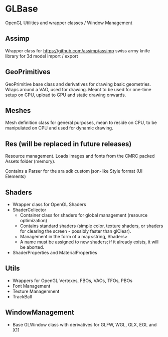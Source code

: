 # GLBase

OpenGL Utilities and wrapper classes / Window Management

## Assimp

Wrapper class for https://github.com/assimp/assimp swiss army knife library for 3d model import / export

## GeoPrimitives

GeoPrimitive base class and derivatives for drawing basic geometries. Wraps around a VAO, used for drawing. Meant to be used for one-time setup on CPU, upload to GPU and static drawing onwards. 

## Meshes

Mesh definition class for general purposes, mean to reside on CPU, to be manipulated on CPU and used for dynamic drawing.

## Res (will be replaced in future releases)

Resource management. Loads images and fonts from the CMRC packed Assets folder (memory).

Contains a Parser for the ara sdk custom json-like Style format (UI Elements)

## Shaders

- Wrapper class for OpenGL Shaders
- ShaderCollector
  * Container class for shaders for global management (resource optimization)
  * Contains standard shaders (simple color, texture shaders, or shaders for clearing the screen - possibly faster than glClear).
  * Management in the form of a map<string, Shaders>
  * A name must be assigned to new shaders; if it already exists, it will be aborted.
- ShaderProperties and MaterialProperties

## Utils

- Wrappers for OpenGL Vertexes, FBOs, VAOs, TFOs, PBOs
- Font Management
- Texture Managemnent
- TrackBall
 
## WindowManagement

- Base GLWindow class with derivatives for GLFW, WGL, GLX, EGL and X11
